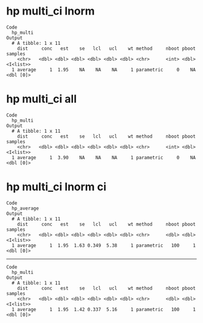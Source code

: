 # hp multi_ci lnorm

    Code
      hp_multi
    Output
      # A tibble: 1 x 11
        dist     conc   est    se   lcl   ucl    wt method     nboot pboot samples  
        <chr>   <dbl> <dbl> <dbl> <dbl> <dbl> <dbl> <chr>      <int> <dbl> <I<list>>
      1 average     1  1.95    NA    NA    NA     1 parametric     0    NA <dbl [0]>

# hp multi_ci all

    Code
      hp_multi
    Output
      # A tibble: 1 x 11
        dist     conc   est    se   lcl   ucl    wt method     nboot pboot samples  
        <chr>   <dbl> <dbl> <dbl> <dbl> <dbl> <dbl> <chr>      <int> <dbl> <I<list>>
      1 average     1  3.90    NA    NA    NA     1 parametric     0    NA <dbl [0]>

# hp multi_ci lnorm ci

    Code
      hp_average
    Output
      # A tibble: 1 x 11
        dist     conc   est    se   lcl   ucl    wt method     nboot pboot samples  
        <chr>   <dbl> <dbl> <dbl> <dbl> <dbl> <dbl> <chr>      <dbl> <dbl> <I<list>>
      1 average     1  1.95  1.63 0.349  5.38     1 parametric   100     1 <dbl [0]>

---

    Code
      hp_multi
    Output
      # A tibble: 1 x 11
        dist     conc   est    se   lcl   ucl    wt method     nboot pboot samples  
        <chr>   <dbl> <dbl> <dbl> <dbl> <dbl> <dbl> <chr>      <dbl> <dbl> <I<list>>
      1 average     1  1.95  1.42 0.337  5.16     1 parametric   100     1 <dbl [0]>

